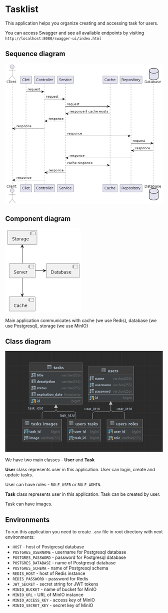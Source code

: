 # Tasklist

This application helps you organize creating and accessing task for users.

You can access Swagger and see all available endpoints by visiting `http://localhost:8080/swagger-ui/index.html`

## Sequence diagram

![Sequence diagram](docs/sequence-diagram.png)

## Component diagram

![Component-diagram](docs/component-diagram.png)

Main application communicates with cache (we use Redis), database (we use Postgresql), storage (we use MinIO)

## Class diagram

![Class diagram](docs/class-diagram.png)

We have two main classes - **User** and **Task**

**User** class represents user in this application. User can login, create and update tasks.

User can have roles - `ROLE_USER` or `ROLE_ADMIN`.

**Task** class represents user in this application. Task can be created by user.

Task can have images.

## Environments

To run this application you need to create `.env` file in root directory with next environments:

- `HOST` - host of Postgresql database
- `POSTGRES_USERNAME` - username for Postgresql database
- `POSTGRES_PASSWORD` - password for Postgresql database
- `POSTGRES_DATABASE` - name of Postgresql database
- `POSTGRES_SCHEMA` - name of Postgresql schema
- `REDIS_HOST` - host of Redis instance
- `REDIS_PASSWORD` - password for Redis
- `JWT_SECRET` - secret string for JWT tokens
- `MINIO_BUCKET` - name of bucket for MinIO
- `MINIO_URL` - URL of MinIO instance
- `MINIO_ACCESS_KEY` - access key of MinIO
- `MINIO_SECRET_KEY` - secret key of MinIO
